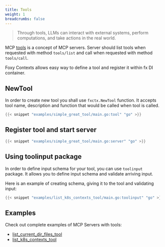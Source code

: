 ```yaml
---
title: Tools
weight: 1
breadcrumbs: false
---
```


> Through tools, LLMs can interact with external systems, perform computations, and take actions in the real world.

MCP [tools](https://modelcontextprotocol.io/docs/concepts/tools) is a concept of MCP servers. Server should list tools when requested with method `tools/list` and call when requested with method `tools/call`.

Foxy Contexts allows easy way to define a tool and register it within fx DI container.

## NewTool

In order to create new tool you shall use `fxctx.NewTool` function. It accepts tool name, description and function that would be called when tool is called.


```go { filename_uri_base="https://github.com/strowk/foxy-contexts/blob/main" filename="examples/simple_great_tool/main.go" }
{{< snippet "examples/simple_great_tool/main.go:tool" "go" >}}
```

## Register tool and start server

```go { filename_uri_base="https://github.com/strowk/foxy-contexts/blob/main" filename="examples/simple_great_tool/main.go" }
{{< snippet "examples/simple_great_tool/main.go:server" "go" >}}
```

## Using toolinput package

In order to define input schema for your tool, you can use `toolinput` package. It allows you to define input schema and validate arriving input.

Here is an example of creating schema, giving it to the tool and validating input:

```go { filename_uri_base="https://github.com/strowk/foxy-contexts/blob/main" filename="examples/simple_great_tool/main.go" }
{{< snippet "examples/list_k8s_contexts_tool/main.go:toolinput" "go" >}}
```

## Examples

Check out complete examples of MCP Servers with tools:

- [list_current_dir_files_tool](https://github.com/strowk/foxy-contexts/tree/main/examples/list_current_dir_files_tool)
- [list_k8s_contexts_tool](https://github.com/strowk/foxy-contexts/tree/main/examples/list_k8s_contexts_tool)